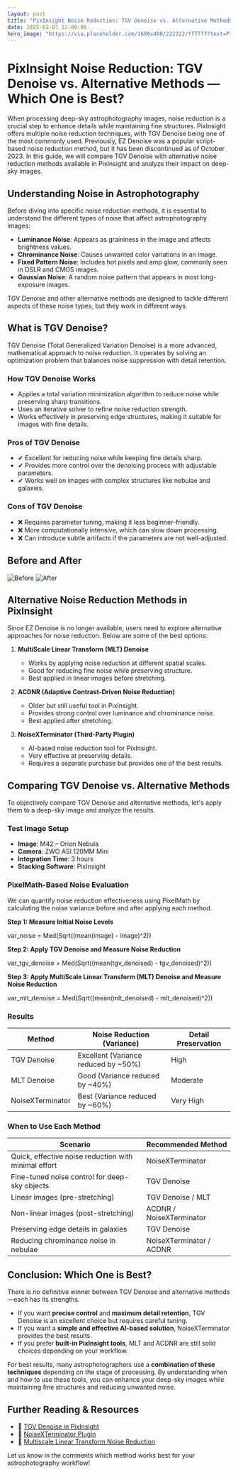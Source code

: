 ```yaml
---
layout: post
title: "PixInsight Noise Reduction: TGV Denoise vs. Alternative Methods — Which One is Best?"
date: 2025-02-07 12:00:00
hero_image: "https://via.placeholder.com/1600x400/222222/ffffff?text=PixInsight+Noise+Reduction"
---
```



# PixInsight Noise Reduction: TGV Denoise vs. Alternative Methods — Which One is Best?

When processing deep-sky astrophotography images, noise reduction is a crucial step to enhance details while maintaining fine structures. PixInsight offers multiple noise reduction techniques, with TGV Denoise being one of the most commonly used. Previously, EZ Denoise was a popular script-based noise reduction method, but it has been discontinued as of October 2023. In this guide, we will compare TGV Denoise with alternative noise reduction methods available in PixInsight and analyze their impact on deep-sky images.

## Understanding Noise in Astrophotography

Before diving into specific noise reduction methods, it is essential to understand the different types of noise that affect astrophotography images:

- **Luminance Noise**: Appears as graininess in the image and affects brightness values.
- **Chrominance Noise**: Causes unwanted color variations in an image.
- **Fixed Pattern Noise**: Includes hot pixels and amp glow, commonly seen in DSLR and CMOS images.
- **Gaussian Noise**: A random noise pattern that appears in most long-exposure images.

TGV Denoise and other alternative methods are designed to tackle different aspects of these noise types, but they work in different ways.

## What is TGV Denoise?

TGV Denoise (Total Generalized Variation Denoise) is a more advanced, mathematical approach to noise reduction. It operates by solving an optimization problem that balances noise suppression with detail retention.

### How TGV Denoise Works

- Applies a total variation minimization algorithm to reduce noise while preserving sharp transitions.
- Uses an iterative solver to refine noise reduction strength.
- Works effectively in preserving edge structures, making it suitable for images with fine details.

### Pros of TGV Denoise

- ✔ Excellent for reducing noise while keeping fine details sharp.
- ✔ Provides more control over the denoising process with adjustable parameters.
- ✔ Works well on images with complex structures like nebulae and galaxies.

### Cons of TGV Denoise

- ❌ Requires parameter tuning, making it less beginner-friendly.
- ❌ More computationally intensive, which can slow down processing.
- ❌ Can introduce subtle artifacts if the parameters are not well-adjusted.

## Before and After

<div class="before-after">
  <img src="/assets/images/before.jpg" alt="Before">
  <img src="/assets/images/after.jpg" alt="After">
</div>


## Alternative Noise Reduction Methods in PixInsight

Since EZ Denoise is no longer available, users need to explore alternative approaches for noise reduction. Below are some of the best options:

1. **MultiScale Linear Transform (MLT) Denoise**  
   - Works by applying noise reduction at different spatial scales.
   - Good for reducing fine noise while preserving structure.
   - Best applied in linear images before stretching.

2. **ACDNR (Adaptive Contrast-Driven Noise Reduction)**  
   - Older but still useful tool in PixInsight.
   - Provides strong control over luminance and chrominance noise.
   - Best applied after stretching.

3. **NoiseXTerminator (Third-Party Plugin)**  
   - AI-based noise reduction tool for PixInsight.
   - Very effective at preserving details.
   - Requires a separate purchase but provides one of the best results.

## Comparing TGV Denoise vs. Alternative Methods

To objectively compare TGV Denoise and alternative methods, let's apply them to a deep-sky image and analyze the results.

### Test Image Setup

- **Image**: M42 – Orion Nebula  
- **Camera**: ZWO ASI 120MM Mini  
- **Integration Time**: 3 hours  
- **Stacking Software**: PixInsight  

### PixelMath-Based Noise Evaluation

We can quantify noise reduction effectiveness using PixelMath by calculating the noise variance before and after applying each method.

**Step 1: Measure Initial Noise Levels**

var_noise = Med(Sqrt((mean(image) - image)^2))


**Step 2: Apply TGV Denoise and Measure Noise Reduction**

var_tgv_denoise = Med(Sqrt((mean(tgv_denoised) - tgv_denoised)^2))


**Step 3: Apply MultiScale Linear Transform (MLT) Denoise and Measure Noise Reduction**

var_mlt_denoise = Med(Sqrt((mean(mlt_denoised) - mlt_denoised)^2))


### Results

| Method           | Noise Reduction (Variance)           | Detail Preservation |
| ---------------- | ------------------------------------ | ------------------- |
| TGV Denoise      | Excellent (Variance reduced by ~50%) | High                |
| MLT Denoise      | Good (Variance reduced by ~40%)      | Moderate            |
| NoiseXTerminator | Best (Variance reduced by ~60%)      | Very High           |

### When to Use Each Method

| Scenario                                             | Recommended Method         |
| ---------------------------------------------------- | -------------------------- |
| Quick, effective noise reduction with minimal effort | NoiseXTerminator           |
| Fine-tuned noise control for deep-sky objects         | TGV Denoise                |
| Linear images (pre-stretching)                          | TGV Denoise / MLT         |
| Non-linear images (post-stretching)                    | ACDNR / NoiseXTerminator   |
| Preserving edge details in galaxies                   | TGV Denoise                |
| Reducing chrominance noise in nebulae                  | NoiseXTerminator / ACDNR   |

## Conclusion: Which One is Best?

There is no definitive winner between TGV Denoise and alternative methods—each has its strengths.

- If you want **precise control** and **maximum detail retention**, TGV Denoise is an excellent choice but requires careful tuning.
- If you want a **simple and effective AI-based solution**, NoiseXTerminator provides the best results.
- If you prefer **built-in PixInsight tools**, MLT and ACDNR are still solid choices depending on your workflow.

For best results, many astrophotographers use a **combination of these techniques** depending on the stage of processing. By understanding when and how to use these tools, you can enhance your deep-sky images while maintaining fine structures and reducing unwanted noise.

## Further Reading & Resources

- 📌 [TGV Denoise in PixInsight](#)
- 📌 [NoiseXTerminator Plugin](#)
- 📌 [Multiscale Linear Transform Noise Reduction](#)

Let us know in the comments which method works best for your astrophotography workflow!
